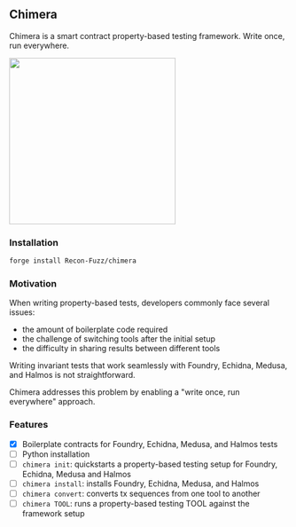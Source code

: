 ## Chimera

Chimera is a smart contract property-based testing framework. Write once, run everywhere.

 <a href="https://github.com/Recon-Fuzz/chimera/assets/3029017/65828e54-8c55-4292-9467-4efe94dc6347"><img src="https://github.com/Recon-Fuzz/chimera/assets/3029017/65828e54-8c55-4292-9467-4efe94dc6347" width="300"/></a>
 
### Installation

```bash
forge install Recon-Fuzz/chimera
```

### Motivation

When writing property-based tests, developers commonly face several issues: 
- the amount of boilerplate code required
- the challenge of switching tools after the initial setup
- the difficulty in sharing results between different tools

Writing invariant tests that work seamlessly with Foundry, Echidna, Medusa, and Halmos is not straightforward. 

Chimera addresses this problem by enabling a "write once, run everywhere" approach.

### Features

- [x] Boilerplate contracts for Foundry, Echidna, Medusa, and Halmos tests
- [ ] Python installation
- [ ] `chimera init`: quickstarts a property-based testing setup for Foundry, Echidna, Medusa and Halmos
- [ ] `chimera install`: installs Foundry, Echidna, Medusa, and Halmos
- [ ] `chimera convert`: converts tx sequences from one tool to another
- [ ] `chimera TOOL`: runs a property-based testing TOOL against the framework setup
